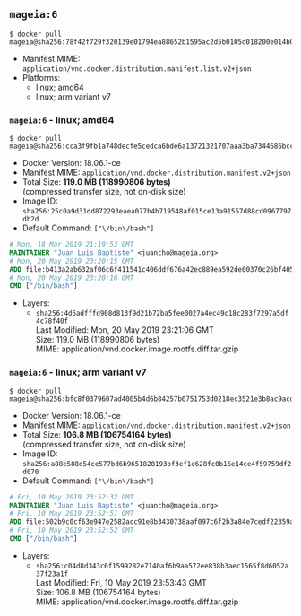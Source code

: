 ## `mageia:6`

```console
$ docker pull mageia@sha256:78f42f729f320139e01794ea88652b1595ac2d5b0105d018200e014b0136a94c
```

-	Manifest MIME: `application/vnd.docker.distribution.manifest.list.v2+json`
-	Platforms:
	-	linux; amd64
	-	linux; arm variant v7

### `mageia:6` - linux; amd64

```console
$ docker pull mageia@sha256:cca3f9fb1a748decfe5cedca6bde6a13721321707aaa3ba7344686bccdf5b18d
```

-	Docker Version: 18.06.1-ce
-	Manifest MIME: `application/vnd.docker.distribution.manifest.v2+json`
-	Total Size: **119.0 MB (118990806 bytes)**  
	(compressed transfer size, not on-disk size)
-	Image ID: `sha256:25c0a9d31dd872293eaea077b4b719548af015ce13a91557d88cd0967797db2d`
-	Default Command: `["\/bin\/bash"]`

```dockerfile
# Mon, 18 Mar 2019 21:19:53 GMT
MAINTAINER "Juan Luis Baptiste" <juancho@mageia.org>
# Mon, 20 May 2019 23:20:15 GMT
ADD file:b413a2ab632af06c6f411541c406ddf676a42ec889ea592de00370c26bf40558 in / 
# Mon, 20 May 2019 23:20:16 GMT
CMD ["/bin/bash"]
```

-	Layers:
	-	`sha256:4d6adfffd908d813f9d21b72ba5fee0027a4ec49c18c283f7297a5df4c78f40f`  
		Last Modified: Mon, 20 May 2019 23:21:06 GMT  
		Size: 119.0 MB (118990806 bytes)  
		MIME: application/vnd.docker.image.rootfs.diff.tar.gzip

### `mageia:6` - linux; arm variant v7

```console
$ docker pull mageia@sha256:bfc8f0379607ad4005b4d6b84257b0751753d0218ec3521e3b8ac9acd3535c3a
```

-	Docker Version: 18.06.1-ce
-	Manifest MIME: `application/vnd.docker.distribution.manifest.v2+json`
-	Total Size: **106.8 MB (106754164 bytes)**  
	(compressed transfer size, not on-disk size)
-	Image ID: `sha256:a88e588d54ce577bd6b9651828193bf3ef1e628fc0b16e14ce4f59759df2d070`
-	Default Command: `["\/bin\/bash"]`

```dockerfile
# Fri, 10 May 2019 23:52:32 GMT
MAINTAINER "Juan Luis Baptiste" <juancho@mageia.org>
# Fri, 10 May 2019 23:52:51 GMT
ADD file:502b9c0cf63e947e2582acc91e8b3430738aaf097c6f2b3a84e7cedf22359a93 in / 
# Fri, 10 May 2019 23:52:52 GMT
CMD ["/bin/bash"]
```

-	Layers:
	-	`sha256:c04d8d343c6f1599282e7140af6b9aa572ee838b3aec1565f8d6052a37f23a1f`  
		Last Modified: Fri, 10 May 2019 23:53:43 GMT  
		Size: 106.8 MB (106754164 bytes)  
		MIME: application/vnd.docker.image.rootfs.diff.tar.gzip

